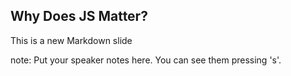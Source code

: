 ##  Why Does JS Matter?

This is a new Markdown slide

note:
    Put your speaker notes here.
    You can see them pressing 's'.
